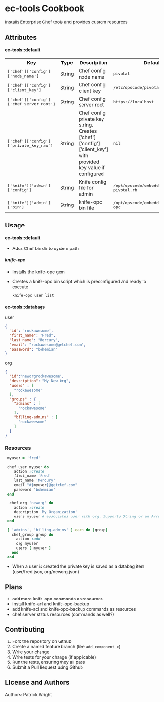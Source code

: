 ec-tools Cookbook
=================
Installs Enterprise Chef tools and provides custom resources

Attributes
----------
#### ec-tools::default
<table>
  <tr>
    <th>Key</th>
    <th>Type</th>
    <th>Description</th>
    <th>Default</th>
  </tr>
  <tr>
    <td><tt>['chef']['config']['node_name']</tt></td>
    <td>String</td>
    <td>Chef config node name</td>
    <td><tt>pivotal</tt></td>
  </tr>
    <tr>
    <td><tt>['chef']['config']['client_key']</tt></td>
    <td>String</td>
    <td>Chef config client key</td>
    <td><tt>/etc/opscode/pivotal.pem</tt></td>
  </tr>
  </tr>
    <tr>
    <td><tt>['chef']['config']['chef_server_root']</tt></td>
    <td>String</td>
    <td>Chef config server root</td>
    <td><tt>https://localhost</tt></td>
  </tr>
  </tr>
  <tr>
    <td><tt>['chef']['config']['private_key_raw']</tt></td>
    <td>String</td>
    <td>Chef config private key string.  Creates ['chef']['config']['client_key'] with provided key value if configured</td>
    <td><tt>nil</tt></td>
  </tr>
  <tr>
    <td><tt>['knife']['admin']['config']</tt></td>
    <td>String</td>
    <td>Knife config file for admin</td>
    <td><tt>/opt/opscode/embedded/conf/knife-pivotal.rb</tt></td>
  </tr>
  <tr>
    <td><tt>['knife']['admin']['bin']</tt></td>
    <td>String</td>
    <td>knife-opc bin file</td>
    <td><tt>/opt/opscode/embedded/bin/knife-opc</tt></td>
  </tr>
</table>


Usage
-----
#### ec-tools::default
* Adds Chef bin dir to system path

##### knife-opc
* Installs the knife-opc gem
* Creates a knife-opc bin script which is preconfigured and ready to execute

   ```bash
   knife-opc user list
   ```

#### ec-tools::databags
user
```json
{
  "id": "rockawesome",
  "first_name": "Fred",
  "last_name": "Mercury",
  "email": "rockawesome@getchef.com",
  "password": "bohemian"
}
```

org
```json
{
  "id":"neworgrockawesome",
  "description": "My New Org",
  "users" : [
    "rockawesome"
  ],
  "groups" : {
    "admins" : [
      "rockawesome"
    ],
    "billing-admins" : [
      "rockawesome"
    ]
  }
}
```

### Resources
```ruby
 myuser = 'fred'

 chef_user myuser do
    action :create
    first_name 'Fred'
    last_name 'Mercury'
    email "#{myuser}@getchef.com"
    password 'bohemian'
 end

  chef_org 'neworg' do
    action :create
    description 'My Organization'
    users myuser # associates user with org. Supports String or an Array of users.
 end

 [ 'admins', 'billing-admins' ].each do |group|
   chef_group group do
     action :add
     org myuser
     users [ myuser ]
   end
 end
```
  * When a user is created the private key is saved as a databag item (user/fred.json, org/neworg.json)


Plans
-----
* add more knife-opc commands as resources
* install knife-acl and knife-opc-backup
* add knife-acl and knife-opc-backup commands as resources
* chef server status resources (commands as well?)

Contributing
------------
1. Fork the repository on Github
2. Create a named feature branch (like `add_component_x`)
3. Write your change
4. Write tests for your change (if applicable)
5. Run the tests, ensuring they all pass
6. Submit a Pull Request using Github

License and Authors
-------------------
Authors: Patrick Wright
